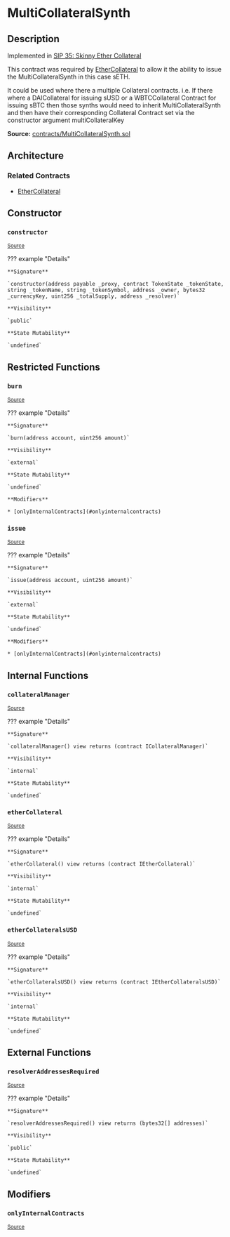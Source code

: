 # MultiCollateralSynth

## Description

Implemented in [SIP 35: Skinny Ether Collateral](https://sips.synthetix.io/sips/sip-35)

This contract was required by [EtherCollateral](EtherCollateral.md) to allow it the ability to issue the MultiCollateralSynth in this case sETH.

It could be used where there a multiple Collateral contracts.
i.e. If there where a DAICollateral for issuing sUSD or a WBTCCollateral Contract for issuing sBTC then those synths would need to inherit MultiCollateralSynth and then have their corresponding Collateral Contract set via the constructor argument multiCollateralKey

**Source:** [contracts/MultiCollateralSynth.sol](https://github.com/Synthetixio/synthetix/tree/v2.44.0-alpha-1/contracts/MultiCollateralSynth.sol)

## Architecture

### Related Contracts

- [EtherCollateral](EtherCollateral.md)

## Constructor

### `constructor`

<sub>[Source](https://github.com/Synthetixio/synthetix/tree/v2.44.0-alpha-1/contracts/MultiCollateralSynth.sol#L21)</sub>

??? example "Details"

    **Signature**

    `constructor(address payable _proxy, contract TokenState _tokenState, string _tokenName, string _tokenSymbol, address _owner, bytes32 _currencyKey, uint256 _totalSupply, address _resolver)`

    **Visibility**

    `public`

    **State Mutability**

    `undefined`

## Restricted Functions

### `burn`

<sub>[Source](https://github.com/Synthetixio/synthetix/tree/v2.44.0-alpha-1/contracts/MultiCollateralSynth.sol#L71)</sub>

??? example "Details"

    **Signature**

    `burn(address account, uint256 amount)`

    **Visibility**

    `external`

    **State Mutability**

    `undefined`

    **Modifiers**

    * [onlyInternalContracts](#onlyinternalcontracts)

### `issue`

<sub>[Source](https://github.com/Synthetixio/synthetix/tree/v2.44.0-alpha-1/contracts/MultiCollateralSynth.sol#L62)</sub>

??? example "Details"

    **Signature**

    `issue(address account, uint256 amount)`

    **Visibility**

    `external`

    **State Mutability**

    `undefined`

    **Modifiers**

    * [onlyInternalContracts](#onlyinternalcontracts)

## Internal Functions

### `collateralManager`

<sub>[Source](https://github.com/Synthetixio/synthetix/tree/v2.44.0-alpha-1/contracts/MultiCollateralSynth.sol#L34)</sub>

??? example "Details"

    **Signature**

    `collateralManager() view returns (contract ICollateralManager)`

    **Visibility**

    `internal`

    **State Mutability**

    `undefined`

### `etherCollateral`

<sub>[Source](https://github.com/Synthetixio/synthetix/tree/v2.44.0-alpha-1/contracts/MultiCollateralSynth.sol#L38)</sub>

??? example "Details"

    **Signature**

    `etherCollateral() view returns (contract IEtherCollateral)`

    **Visibility**

    `internal`

    **State Mutability**

    `undefined`

### `etherCollateralsUSD`

<sub>[Source](https://github.com/Synthetixio/synthetix/tree/v2.44.0-alpha-1/contracts/MultiCollateralSynth.sol#L42)</sub>

??? example "Details"

    **Signature**

    `etherCollateralsUSD() view returns (contract IEtherCollateralsUSD)`

    **Visibility**

    `internal`

    **State Mutability**

    `undefined`

## External Functions

### `resolverAddressesRequired`

<sub>[Source](https://github.com/Synthetixio/synthetix/tree/v2.44.0-alpha-1/contracts/MultiCollateralSynth.sol#L46)</sub>

??? example "Details"

    **Signature**

    `resolverAddressesRequired() view returns (bytes32[] addresses)`

    **Visibility**

    `public`

    **State Mutability**

    `undefined`

## Modifiers

### `onlyInternalContracts`

<sub>[Source](https://github.com/Synthetixio/synthetix/tree/v2.44.0-alpha-1/contracts/MultiCollateralSynth.sol#L78)</sub>
